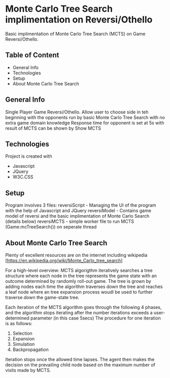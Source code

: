 # Monte Carlo Tree Search implimentation on Reversi/Othello
Basic implimentation of Monte Carlo Tree Search (MCTS) on Game Reversi/Othello.

## Table of Content
* General Info
* Technologies
* Setup
* About Monte Carlo Tree Search


## General Info
Single Player Game Reversi/Othello.
Allow user to choose side in teh beginning with the opponents run by basic Monte Carlo Tree Search with no extra game domain knowledge
Response time for opponent is set at 5s with result of MCTS can be shown by Show MCTS

## Technologies
Project is created with
* Javascript
* JQuery
* W3C.CSS

## Setup
Program involves 3 files:
reversiScript - Managing the UI of the program with the help of Javascript and JQuery
reversiModel - Contains game model of reversi and the basic implimentation of Monte Carlo Search (details below)
reversiMCTS - simple worker file to run MCTS (Game.mcTreeSearch()) on seperate thread

## About Monte Carlo Tree Search
Plenty of excellent resources are on the internet including wikipedia [https://en.wikipedia.org/wiki/Monte_Carlo_tree_search]

For a high-level overview:
MCTS algorigthm iteratively searches a tree structure where each node in the tree represents the game state with an outcome determined by randomly roll-out game. The tree is grown by adding nodes each time the algorithm traverses down the tree and reaches a leaf node where an tree expansion process woudl be used to further traverse down the game-state tree.

Each iteration of the MCTS algorithm goes through the following 4 phases, and the algorithm stops iterating after the number iterations exceeds a user-determined parameter (in this case 5secs) The procedure for one iteration is as follows:
1. Selection
2. Expansion
3. Simulation
4. Backpropagation

Iteration stops once the allowed time lapses. The agent then makes the decision on the prevailing child node based on the maximum number of visits made by MCTS.